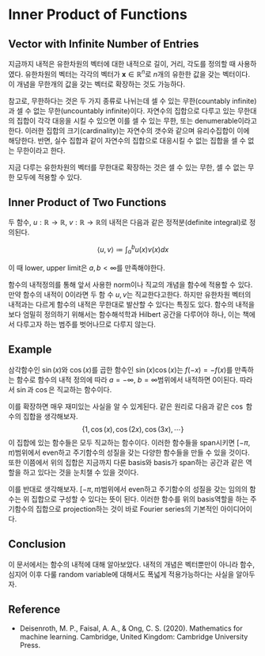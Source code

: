 # Inner Product of Functions

## Vector with Infinite Number of Entries

지금까지 내적은 유한차원의 벡터에 대한 내적으로 길이, 거리, 각도를 정의할 때 사용하였다. 유한차원의 벡터는 각각의 벡터가 $\boldsymbol{x} \in \mathbb{R}^{n}$로 $n$개의 유한한 값을 갖는 벡터이다. 이 개념을 무한개의 값을 갖는 벡터로 확장하는 것도 가능하다.

참고로, 무한하다는 것은 두 가지 종류로 나뉘는데 셀 수 있는 무한(countably infinite)과 셀 수 없는 무한(uncountably infinite)이다. 자연수의 집합으로 다루고 있는 무한대의 집합이 각각 대응을 시킬 수 있으면 이를 셀 수 있는 무한, 또는 denumerable이라고 한다. 이러한 집합의 크기(cardinality)는 자연수의 갯수와 같으며 유리수집합이 이에 해당한다. 반면, 실수 집합과 같이 자연수의 집합으로 대응시킬 수 없는 집합을 셀 수 없는 무한이라고 한다.

지금 다루는 유한차원의 벡터를 무한대로 확장하는 것은 셀 수 있는 무한, 셀 수 없는 무한 모두에 적용할 수 있다.

## Inner Product of Two Functions

두 함수, $u: \mathbb{R} \rightarrow \mathbb{R}$, $v: \mathbb{R} \rightarrow \mathbb{R}$의 내적은 
다음과 같은 정적분(definite integral)로 정의된다.

$$\langle u, v \rangle \coloneqq \int_{a}^{b} u(x)v(x)dx$$

이 때 lower, upper limit은 $a, b < \infty$를 만족해야한다.

함수의 내적정의를 통해 앞서 사용한 norm이나 직교의 개념을 함수에 적용할 수 있다. 만약 함수의 내적이 0이라면 두 함 수 $u, v$는 직교한다고한다. 하지만 유한차원 벡터의 내적과는 다르게 함수의 내적은 무한대로 발산할 수 있다는 특징도 있다. 함수의 내적을 보다 엄밀히 정의하기 위해서는 함수해석학과 Hilbert 공간을 다루어야 하나, 이는 책에서 다루고자 하는 범주를 벗어나므로 다루지 않는다.

## Example

삼각함수인 $\sin(x)$와 $\cos(x)$를 곱한 함수인 $\sin(x) \cos(x)$는 $f(-x) = -f(x)$를 만족하는 함수로 함수의 내적 정의에 따라 $a=-\infty$, $b=\infty$범위에서 내적하면 0이된다. 따라서 $\sin$과 $\cos$은 직교하는 함수이다.

이를 확장하면 매우 재미있는 사실을 알 수 있게된다. 같은 원리로 다음과 같은 $\cos$ 함수의 집합을 생각해보자.
$$\{1, \cos(x), \cos(2x), \cos(3x), \cdots\}$$
이 집합에 있는 함수들은 모두 직교하는 함수이다. 이러한 함수들을 span시키면 $[-\pi, \pi)$범위에서 even하고 주기함수의 성질을 갖는 다양한 함수들을 만들 수 있을 것이다. 또한 이쯤에서 위의 집합은 지금까지 다룬 basis와 basis가 span하는 공간과 같은 역할을 하고 있다는 것을 눈치챌 수 있을 것이다.

이를 반대로 생각해보자. $[-\pi, \pi)$범위에서 even하고 주기함수의 성질을 갖는 임의의 함수는 위 집합으로 구성할 수 있다는 뜻이 된다. 이러한 함수를 위의 basis역할을 하는 주기함수의 집합으로 projection하는 것이 바로 Fourier series의 기본적인 아이디어이다.

## Conclusion

이 문서에서는 함수의 내적에 대해 알아보았다. 내적의 개념은 벡터뿐만이 아니라 함수, 심지어 이후 다룰 random variable에 대해서도 폭넓게 적용가능하다는 사실을 알아두자.

## Reference

* Deisenroth, M. P., Faisal, A. A., & Ong, C. S. (2020). Mathematics for machine learning. Cambridge, United Kingdom: Cambridge University Press.